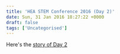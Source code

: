 ```yaml
---
title: 'HEA STEM Conference 2016 (Day 2)'
date: Sun, 31 Jan 2016 18:27:22 +0000
draft: false
tags: ['Uncategorised']
---
```


Here's the [story of Day 2](https://storify.com/cpjobling/hea-stem-conference-2016-day-1)